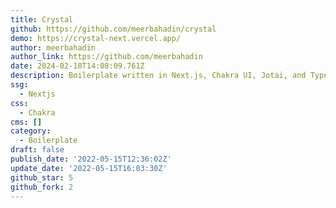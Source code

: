 ```yaml
---
title: Crystal
github: https://github.com/meerbahadin/crystal
demo: https://crystal-next.vercel.app/
author: meerbahadin
author_link: https://github.com/meerbahadin
date: 2024-02-18T14:08:09.761Z
description: Boilerplate written in Next.js, Chakra UI, Jotai, and Typescript
ssg:
  - Nextjs
css:
  - Chakra
cms: []
category:
  - Boilerplate
draft: false
publish_date: '2022-05-15T12:36:02Z'
update_date: '2022-05-15T16:03:30Z'
github_star: 5
github_fork: 2
---
```

